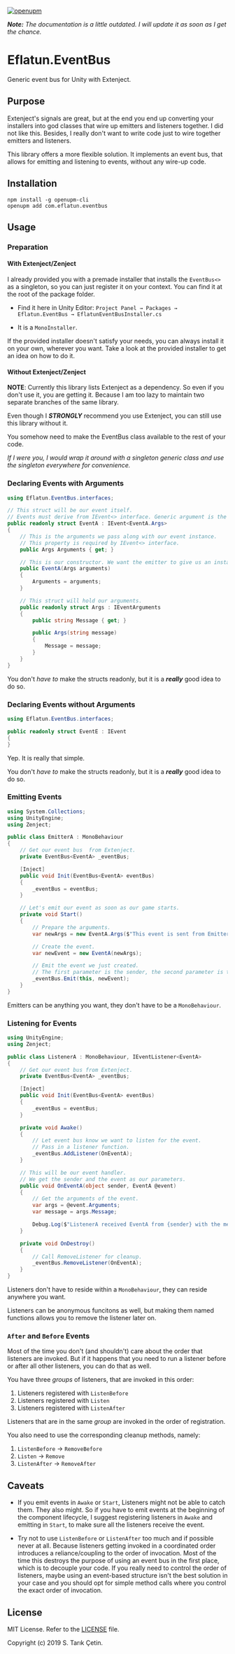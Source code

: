 [![openupm](https://img.shields.io/npm/v/com.eflatun.eventbus?label=openupm&registry_uri=https://package.openupm.com)](https://openupm.com/packages/com.eflatun.eventbus/)

_**Note:** The documentation is a little outdated. I will update it as soon as I get the chance._

# Eflatun.EventBus

Generic event bus for Unity with Extenject.

## Purpose

Extenject's signals are great, but at the end you end up converting your installers into god classes that wire up emitters and listeners together. I did not like this. Besides, I really don't want to write code just to wire together emitters and listeners.

This library offers a more flexible solution. It implements an event bus, that allows for emitting and listening to events, without any wire-up code.

## Installation

```
npm install -g openupm-cli
openupm add com.eflatun.eventbus
```

## Usage

### Preparation

#### With Extenject/Zenject

I already provided you with a premade installer that installs the `EventBus<>` as a singleton, so you can just register it on your context. You can find it at the root of the package folder.

- Find it here in Unity Editor: `Project Panel → Packages → Eflatun.EventBus → EflatunEventBusInstaller.cs`

- It is a `MonoInstaller`.

If the provided installer doesn't satisfy your needs, you can always install it on your own, wherever you want. Take a look at the provided installer to get an idea on how to do it.

#### Without Extenject/Zenject

**NOTE**: Currently this library lists Extenject as a dependency. So even if you don't use it, you are getting it. Because I am too lazy to maintain two separate branches of the same library.

Even though I **_STRONGLY_** recommend you use Extenject, you can still use this library without it.

You somehow need to make the EventBus class available to the rest of your code.

_If I were you, I would wrap it around with a singleton generic class and use the singleton everywhere for convenience._

### Declaring Events with Arguments

```cs
using Eflatun.EventBus.interfaces;

// This struct will be our event itself.
// Events must derive from IEvent<> interface. Generic argument is the Arguments struct this event takes.
public readonly struct EventA : IEvent<EventA.Args>
{
    // This is the arguments we pass along with our event instance.
    // This property is required by IEvent<> interface.
    public Args Arguments { get; }

    // This is our constructor. We want the emitter to give us an instance of EventA.Args while creating the event.
    public EventA(Args arguments)
    {
        Arguments = arguments;
    }

    // This struct will hold our arguments.
    public readonly struct Args : IEventArguments
    {
        public string Message { get; }

        public Args(string message)
        {
            Message = message;
        }
    }
}
```

You don't _have to_ make the structs readonly, but it is a **_really_** good idea to do so.

### Declaring Events without Arguments

```cs
using Eflatun.EventBus.interfaces;

public readonly struct EventE : IEvent
{
}
```

Yep. It is really that simple.

You don't _have to_ make the structs readonly, but it is a **_really_** good idea to do so.

### Emitting Events

```cs
using System.Collections;
using UnityEngine;
using Zenject;

public class EmitterA : MonoBehaviour
{
    // Get our event bus  from Extenject.
    private EventBus<EventA> _eventBus;

    [Inject]
    public void Init(EventBus<EventA> eventBus)
    {
        _eventBus = eventBus;
    }

    // Let's emit our event as soon as our game starts.
    private void Start()
    {
        // Prepare the arguments.
        var newArgs = new EventA.Args($"This event is sent from EmitterA.");

        // Create the event.
        var newEvent = new EventA(newArgs);

        // Emit the event we just created.
        // The first parameter is the sender, the second parameter is the event instance.
        _eventBus.Emit(this, newEvent);
    }
}
```

Emitters can be anything you want, they don't have to be a `MonoBehaviour`.

### Listening for Events

```cs
using UnityEngine;
using Zenject;

public class ListenerA : MonoBehaviour, IEventListener<EventA>
{
    // Get our event bus from Extenject.
    private EventBus<EventA> _eventBus;

    [Inject]
    public void Init(EventBus<EventA> eventBus)
    {
        _eventBus = eventBus;
    }

    private void Awake()
    {
        // Let event bus know we want to listen for the event.
        // Pass in a listener function.
        _eventBus.AddListener(OnEventA);
    }

    // This will be our event handler.
    // We get the sender and the event as our parameters.
    public void OnEventA(object sender, EventA @event)
    {
        // Get the arguments of the event.
        var args = @event.Arguments;
        var message = args.Message;

        Debug.Log($"ListenerA received EventA from {sender} with the message: {message}");
    }

    private void OnDestroy()
    {
        // Call RemoveListener for cleanup.
        _eventBus.RemoveListener(OnEventA);
    }
}
```

Listeners don't have to reside within a `MonoBehaviour`, they can reside anywhere you want.

Listeners can be anonymous funcitons as well, but making them named functions allows you to remove the listener later on.

### `After` and `Before` Events

Most of the time you don't (and shouldn't) care about the order that listeners are invoked. But if it happens that you need to run a listener before or after all other listeners, you can do that as well.

You have three _groups_ of listeners, that are invoked in this order:

1. Listeners registered with `ListenBefore`
1. Listeners registered with `Listen`
1. Listeners registered with `ListenAfter`

Listeners that are in the same _group_ are invoked in the order of registration.

You also need to use the corresponding cleanup methods, namely:

1. `ListenBefore` -> `RemoveBefore`
1. `Listen` -> `Remove`
1. `ListenAfter` -> `RemoveAfter`

## Caveats

- If you emit events in `Awake` or `Start`, Listeners might not be able to catch them. They also might. So if you have to emit events at the beginning of the component lifecycle, I suggest registering listeners in `Awake` and emitting in `Start`, to make sure all the listeners receive the event.

- Try not to use `ListenBefore` or `ListenAfter` too much and if possible never at all. Because listeners getting invoked in a coordinated order introduces a reliance/coupling to the order of invocation. Most of the time this destroys the purpose of using an event bus in the first place, which is to decouple your code. If you really need to control the order of listeners, maybe using an event-based structure isn't the best solution in your case and you should opt for simple method calls where you control the exact order of invocation.

## License

MIT License. Refer to the [LICENSE](/LICENSE) file.

Copyright (c) 2019 S. Tarık Çetin.
